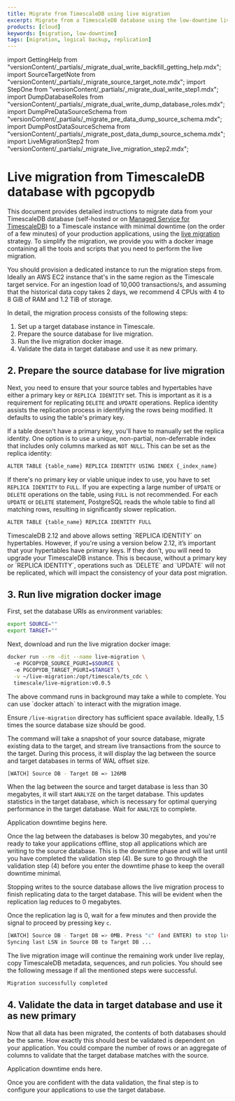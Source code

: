```yaml
---
title: Migrate from TimescaleDB using live migration
excerpt: Migrate from a TimescaleDB database using the low-downtime live migration method
products: [cloud]
keywords: [migration, low-downtime]
tags: [migration, logical backup, replication]
---
```


import GettingHelp from "versionContent/_partials/_migrate_dual_write_backfill_getting_help.mdx";
import SourceTargetNote from "versionContent/_partials/_migrate_source_target_note.mdx";
import StepOne from "versionContent/_partials/_migrate_dual_write_step1.mdx";
import DumpDatabaseRoles from "versionContent/_partials/_migrate_dual_write_dump_database_roles.mdx";
import DumpPreDataSourceSchema from "versionContent/_partials/_migrate_pre_data_dump_source_schema.mdx";
import DumpPostDataSourceSchema from "versionContent/_partials/_migrate_post_data_dump_source_schema.mdx";
import LiveMigrationStep2 from "versionContent/_partials/_migrate_live_migration_step2.mdx";

# Live migration from TimescaleDB database with pgcopydb

This document provides detailed instructions to migrate data from your
TimescaleDB database (self-hosted or on [Managed Service for TimescaleDB]) to a
Timescale instance with minimal downtime (on the order of a few minutes) of
your production applications, using the [live migration] strategy. To simplify
the migration, we provide you with a docker image containing all the tools and
scripts that you need to perform the live migration.

You should provision a dedicated instance to run the migration steps from.
Ideally an AWS EC2 instance that's in the same region as the Timescale target service.
For an ingestion load of 10,000 transactions/s, and assuming that the historical
data copy takes 2 days, we recommend 4 CPUs with 4 to 8 GiB of RAM and 1.2 TiB of storage.

<SourceTargetNote />

In detail, the migration process consists of the following steps:
1. Set up a target database instance in Timescale.
1. Prepare the source database for live migration.
1. Run the live migration docker image.
1. Validate the data in target database and use it as new primary.

<GettingHelp />

<StepOne />

## 2. Prepare the source database for live migration

<LiveMigrationStep2 />

Next, you need to ensure that your source tables and hypertables have either a primary key
or `REPLICA IDENTITY` set. This is important as it is a requirement for replicating `DELETE` and
`UPDATE` operations. Replica identity assists the replication process in identifying the rows
being modified. It defaults to using the table's primary key.

If a table doesn't have a primary key, you'll have to manually set the replica identity.
One option is to use a unique, non-partial, non-deferrable index that includes only columns
marked as `NOT NULL`. This can be set as the replica identity:

```sh
ALTER TABLE {table_name} REPLICA IDENTITY USING INDEX {_index_name}
```

If there's no primary key or viable unique index to use, you have to set `REPLICA IDENTITY`
to `FULL`. If you are expecting a large number of `UPDATE` or `DELETE` operations on the table,
using `FULL` is not recommended. For each `UPDATE` or `DELETE` statement, PostgreSQL reads the
whole table to find all matching rows, resulting in significantly slower replication.

```sh
ALTER TABLE {table_name} REPLICA IDENTITY FULL
```

<Highlight type="important">
TimescaleDB 2.12 and above allows setting `REPLICA IDENTITY` on hypertables. However,
if you're using a version below 2.12, it’s important that your hypertables have primary keys.
If they don't, you will need to upgrade your TimescaleDB instance. This is because, without a
primary key or `REPLICA IDENTITY`, operations such as `DELETE` and `UPDATE` will not be replicated,
which will impact the consistency of your data post migration.
</Highlight>

## 3. Run live migration docker image

First, set the database URIs as environment variables:

```sh
export SOURCE=""
export TARGET=""
```

Next, download and run the live migration docker image:

```sh
docker run --rm -dit --name live-migration \
  -e PGCOPYDB_SOURCE_PGURI=$SOURCE \
  -e PGCOPYDB_TARGET_PGURI=$TARGET \
  -v ~/live-migration:/opt/timescale/ts_cdc \
  timescale/live-migration:v0.0.5
```

<Highlight type="note">
The above command runs in background may take a while to complete.
You can use `docker attach` to interact with the migration image.

Ensure `/live-migration` directory has sufficient space available.
Ideally, 1.5 times the source database size should be good.
</Highlight>

The command will take a snapshot of your source database, migrate existing data to the
target, and stream live transactions from the source to the target. During this process,
it will display the lag between the source and target databases in terms of WAL offset size.

```sh
[WATCH] Source DB - Target DB => 126MB
```

When the lag between the source and target database is less than 30 megabytes, it will
start `ANALYZE` on the target database. This updates statistics in the target database,
which is necessary for optimal querying performance in the target database. Wait for
`ANALYZE` to complete.

<Highlight type="important">
Application downtime begins here.
</Highlight>

Once the lag between the databases is below 30 megabytes, and you're ready to
take your applications offline, stop all applications which are writing to the
source database. This is the downtime phase and will last until you have
completed the validation step (4). Be sure to go through the validation step
(4) before you enter the downtime phase to keep the overall downtime minimal.

Stopping writes to the source database allows the live migration process to
finish replicating data to the target database. This will be evident when the
replication lag reduces to 0 megabytes.

Once the replication lag is 0, wait for a few minutes and then provide the
signal to proceed by pressing key `c`.

```sh
[WATCH] Source DB - Target DB => 0MB. Press "c" (and ENTER) to stop live-replay
Syncing last LSN in Source DB to Target DB ...
```

The live migration image will continue the remaining work under live replay,
copy TimescaleDB metadata, sequences, and run policies. You should see the
following message if all the mentioned steps were successful.

```sh
Migration successfully completed
```

## 4. Validate the data in target database and use it as new primary

Now that all data has been migrated, the contents of both databases should be the
same. How exactly this should best be validated is dependent on your application.
You could compare the number of rows or an aggregate of columns to validate that
the target database matches with the source.

<Highlight type="important">
Application downtime ends here.
</Highlight>

Once you are confident with the data validation, the final step is to configure
your applications to use the target database.

[Managed Service for TimescaleDB]: https://www.timescale.com/mst-signup/
[live migration]: https://docs.timescale.com/migrate/latest/live-migration/